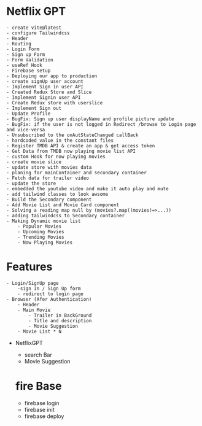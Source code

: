 # Netflix GPT

    - create vite@latest
    - configure Tailwindcss
    - Header
    - Routing
    - Login Form
    - Sign up Form
    - Form Validation
    - useRef Hook
    - Firebase setup
    - Deploying our app to production
    - create signUp user account
    - Implement Sign in user API
    - Created Redux Store and Slice
    - Implement Signin user API
    - Create Redux store with userslice
    - Implement Sign out
    - Update Profile
    - BugFix: Sign up user displayName and profile picture update
    - BugFix: if the user is not logged in Redirect /browse to Login page and vice-versa
    - Unsubscribed to the onAutStateChanged callBack
    - hardcoded value in the constant files
    - Register TMDB API & create an app & get access token
    - Get Data from TMDB now playing movie list API
    - custom Hook for now playing movies
    - create movie slice
    - update store with movies data
    - planing for mainContainer and secondary container
    - Fetch data for trailer video
    - update the store
    - embedded the youtube video and make it auto play and mute
    - add tailwind classes to look awsome
    - Build the Secondary component
    - Add Movie List and Movie Card component
    - Solving a reading map null by (movies?.map((movies)=>...))
    - adding tailwindcss to Secondary container
    - Making Dynamic movie list
        - Popular Movies
        - Upcoming Movies
        - Trending Movies
        - Now Playing Movies

# Features

    - Login/SignUp page
        -sign In / Sign Up form
        - redirect to login page
    - Browser (Afer Authentication)
        - Header
        - Main Movie
            - Trailer in BackGround
            - Title and description
            - Movie Suggestion
        - Movie List * N

- NetflixGPT

  - search Bar
  - Movie Suggestion

  # fire Base

  - firebase login
  - firebase init
  - firebase deploy
